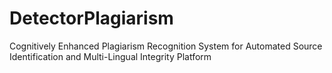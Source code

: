# DetectorPlagiarism
Cognitively Enhanced Plagiarism Recognition System for Automated Source Identification and Multi-Lingual Integrity Platform

